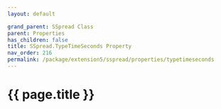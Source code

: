 ```yaml
---
layout: default

grand_parent: SSpread Class
parent: Properties
has_children: false
title: SSpread.TypeTimeSeconds Property
nav_order: 216
permalink: /package/extension5/sspread/properties/typetimeseconds
---
```

# {{ page.title }}